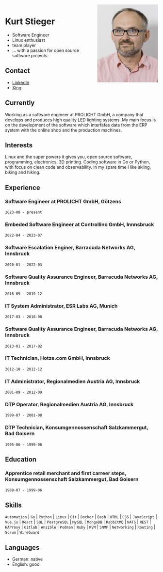 <img src="me.png" align="right" width="200">


# Kurt Stieger
- Software Engineer
- Linux enthusiast
- team player
- ... with a passion for open source software projects.

## Contact
- [LinkedIn](https://at.linkedin.com/in/kurt-stieger-3884b4a9)
- [Xing](https://www.xing.com/profile/Kurt_Stieger)


## Currently

Working as a software engineer at PROLICHT GmbH, a company that develops and produces high quality LED lighting systems.
My main focus is on the development of the software which interfafes data from the ERP system with the online shop and the production machines.

## Interests

Linux and the super powers it gives you, open source software, programming, electronics, 3D printing.
Coding software in Go or Python, with focus on clean code and observability.
In my spare time I like skiing, biking and hiking.

## Experience

### Software Engineer at PROLICHT GmbH, Götzens
`2023-08 - present`

### Embeded Software Engineer at Controllino GmbH, Innnsbruck
`2022-04 - 2023-07`

### Software Escalation Enginer, Barracuda Networks AG, Innsbruck
`2020-01 - 2022-03`

### Software Quality Assurance Engineer, Barracuda Networks AG, Innsbruck
`2018-09 - 2019-12`

### IT System Administrator, ESR Labs AG, Munich
`2017-03 - 2018-08`

### Software Quality Assurance Engineer, Barracuda Networks AG, Innsbruck
`2013-01 - 2017-02`

### IT Technician, Hotze.com GmbH, Innsbruck
`2012-10 - 2012-12`

### IT Administrator, Regionalmedien Austria AG, Innsbruck
`2001-09 - 2012-09`

### DTP Operator, Regionalmedien Austria AG, Innsbruck
`1999-07 - 2001-08`

### DTP Technician, Konsumgennossenschaft Salzkammergut, Bad Goisern
`1995-06 - 1999-06`

## Education

### Apprentice retail merchant and first carreer steps, Konsumgennossenschaft Salzkammergut, Bad Goisern
`1988-07 - 1999-06`

## Skills
`Automation` | `Go` | `Python` | `Linux` | `Git` | `Docker` | `Bash` | `HTML` | `CSS` | `JavaScript` | `Vue.js` | `React` | `SQL` | `PostgreSQL` | `MySQL` | `MongoDB` | `RabbitMQ` | `NATS` | `REST` | `HAProxy` | `Gitlab` | `Ansible` | `Podman` | `Ruby` | `KVM` | `SNMP` | `Networking` | `Routing` | `Scrum` | `WireGuard`

## Languages
- German: native
- English: good
